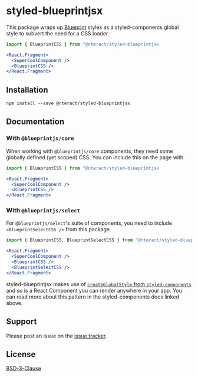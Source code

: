 # styled-blueprintjsx

This package wraps up [Blueprint](https://blueprintjs.com/) styles as a styled-components global style to subvert the need for a CSS loader.

```jsx
import { BlueprintCSS } from "@nteract/styled-blueprintjsx

<React.Fragment>
  <SuperCoolComponent />
  <BlueprintCSS />
</React.Fragment>
```

## Installation

```
npm install --save @nteract/styled-blueprintjsx
```

## Documentation

### With `@blueprintjs/core`

When working with `@blueprintjs/core` components, they need some globally defined (yet scoped) CSS. You can include this on the page with

```jsx
import { BlueprintCSS } from "@nteract/styled-blueprintjsx

<React.Fragment>
  <SuperCoolComponent />
  <BlueprintCSS />
</React.Fragment>
```

### With `@blueprintjs/select`

For `@blueprintjs/select`'s suite of components, you need to include `<BlueprintSelectCSS />` from this package.

```jsx
import { BlueprintCSS, BlueprintSelectCSS } from "@nteract/styled-blueprintjsx

<React.Fragment>
  <SuperCoolComponent />
  <BlueprintCSS />
  <BlueprintSelectCSS />
</React.Fragment>
```

styled-blueprintjsx makes use of [`createGlobalStyle` from `styled-components`](https://www.styled-components.com/docs/api#createglobalstyle) and so is a React Component you can render anywhere in your app. You can read more about this pattern in the styled-components docs linked above.

## Support

Please post an issue on the [issue tracker](https://github.com/nteract/styled-blueprintjsx/issues).

## License

[BSD-3-Clause](https://choosealicense.com/licenses/bsd-3-clause/)
